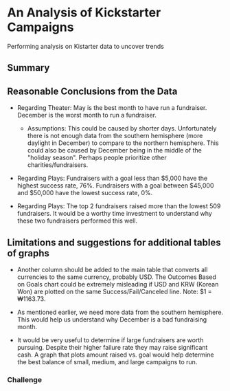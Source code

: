 # An Analysis of Kickstarter Campaigns
Performing analysis on Kistarter data to uncover trends

## Summary

## Reasonable Conclusions from the Data

* Regarding Theater: May is the best month to have run a fundraiser. December is the worst month to run a fundraiser.
  - Assumptions: This could be caused by shorter days. Unfortunately there is not enough data from the southern hemisphere (more daylight in December) to compare to the northern hemisphere. This could also be caused by December being in the middle of the "holiday season". Perhaps people prioritize other charities/fundraisers. 

* Regarding Plays: Fundraisers with a goal less than $5,000 have the highest success rate, 76%. Fundraisers with a goal between $45,000 and $50,000 have the lowest success rate, 0%.

* Regarding Plays: The top 2 fundraisers raised more than the lowest 509 fundraisers. It would be a worthy time investment to understand why these two fundraisers performed this well.

## Limitations and suggestions for additional tables of graphs

* Another column should be added to the main table that converts all currencies to the same currency, probably USD. The Outcomes Based on Goals chart could be extremely misleading if USD and KRW (Korean Won) are plotted on the same Success/Fail/Canceled line. Note: $1 = ₩1163.73.

* As mentioned earlier, we need more data from the southern hemisphere. This would help us understand why December is a bad fundraising month.

* It would be very useful to determine if large fundraisers are worth pursuing. Despite their higher failure rate they may raise significant cash.  A graph that plots amount raised vs. goal would help determine the best balance of small, medium, and large campaigns to run.

### Challenge
